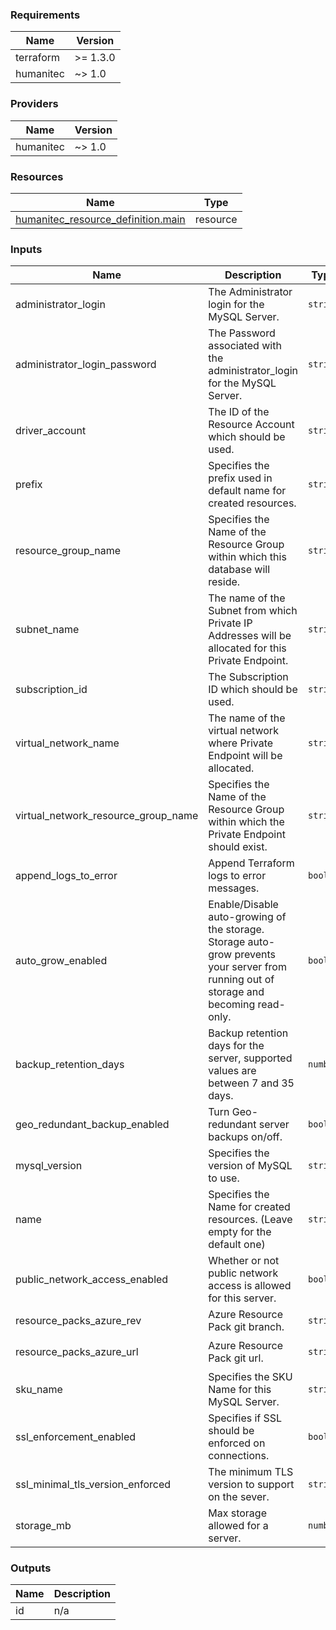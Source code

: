 <!-- BEGIN_TF_DOCS -->
### Requirements

| Name | Version |
|------|---------|
| terraform | >= 1.3.0 |
| humanitec | ~> 1.0 |

### Providers

| Name | Version |
|------|---------|
| humanitec | ~> 1.0 |

### Resources

| Name | Type |
|------|------|
| [humanitec_resource_definition.main](https://registry.terraform.io/providers/humanitec/humanitec/latest/docs/resources/resource_definition) | resource |

### Inputs

| Name | Description | Type | Default | Required |
|------|-------------|------|---------|:--------:|
| administrator\_login | The Administrator login for the MySQL Server. | `string` | n/a | yes |
| administrator\_login\_password | The Password associated with the administrator\_login for the MySQL Server. | `string` | n/a | yes |
| driver\_account | The ID of the Resource Account which should be used. | `string` | n/a | yes |
| prefix | Specifies the prefix used in default name for created resources. | `string` | n/a | yes |
| resource\_group\_name | Specifies the Name of the Resource Group within which this database will reside. | `string` | n/a | yes |
| subnet\_name | The name of the Subnet from which Private IP Addresses will be allocated for this Private Endpoint. | `string` | n/a | yes |
| subscription\_id | The Subscription ID which should be used. | `string` | n/a | yes |
| virtual\_network\_name | The name of the virtual network where Private Endpoint will be allocated. | `string` | n/a | yes |
| virtual\_network\_resource\_group\_name | Specifies the Name of the Resource Group within which the Private Endpoint should exist. | `string` | n/a | yes |
| append\_logs\_to\_error | Append Terraform logs to error messages. | `bool` | `false` | no |
| auto\_grow\_enabled | Enable/Disable auto-growing of the storage. Storage auto-grow prevents your server from running out of storage and becoming read-only. | `bool` | `true` | no |
| backup\_retention\_days | Backup retention days for the server, supported values are between 7 and 35 days. | `number` | `7` | no |
| geo\_redundant\_backup\_enabled | Turn Geo-redundant server backups on/off. | `bool` | `true` | no |
| mysql\_version | Specifies the version of MySQL to use. | `string` | `"5.7"` | no |
| name | Specifies the Name for created resources. (Leave empty for the default one) | `string` | `""` | no |
| public\_network\_access\_enabled | Whether or not public network access is allowed for this server. | `bool` | `false` | no |
| resource\_packs\_azure\_rev | Azure Resource Pack git branch. | `string` | `"refs/heads/main"` | no |
| resource\_packs\_azure\_url | Azure Resource Pack git url. | `string` | `"https://github.com/humanitec-architecture/resource-packs-azure.git"` | no |
| sku\_name | Specifies the SKU Name for this MySQL Server. | `string` | `"GP_Gen5_2"` | no |
| ssl\_enforcement\_enabled | Specifies if SSL should be enforced on connections. | `bool` | `true` | no |
| ssl\_minimal\_tls\_version\_enforced | The minimum TLS version to support on the sever. | `string` | `"TLS1_2"` | no |
| storage\_mb | Max storage allowed for a server. | `number` | `5120` | no |

### Outputs

| Name | Description |
|------|-------------|
| id | n/a |
<!-- END_TF_DOCS -->